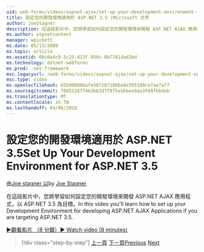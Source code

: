 ```yaml
---
uid: web-forms/videos/aspnet-ajax/set-up-your-development-environment-for-aspnet-35
title: 設定您的開發環境適用於 ASP.NET 3.5 |Microsoft 文件
author: JoeStagner
description: 在這段影片中，您將學習如何設定您的開發環境來開發 ASP.NET AJAX 應用程式，以 ASP.NET 3.5 為目標。
ms.author: aspnetcontent
manager: wpickett
ms.date: 05/13/2009
ms.topic: article
ms.assetid: 00c0a4c9-5c25-413f-938c-8b77814ad2bd
ms.technology: dotnet-webforms
ms.prod: .net-framework
msc.legacyurl: /web-forms/videos/aspnet-ajax/set-up-your-development-environment-for-aspnet-35
msc.type: video
ms.openlocfilehash: b5b90890bafe507107180be8ef05189ce7ae7a77
ms.sourcegitcommit: f8852267f463b62d7f975e56bea9aa3f68fbbdeb
ms.translationtype: MT
ms.contentlocale: zh-TW
ms.lasthandoff: 04/06/2018
---
```

<a name="set-up-your-development-environment-for-aspnet-35"></a><span data-ttu-id="512ca-103">設定您的開發環境適用於 ASP.NET 3.5</span><span class="sxs-lookup"><span data-stu-id="512ca-103">Set Up Your Development Environment for ASP.NET 3.5</span></span>
====================
<span data-ttu-id="512ca-104">由[Joe stagner 以](https://github.com/JoeStagner)</span><span class="sxs-lookup"><span data-stu-id="512ca-104">by [Joe Stagner](https://github.com/JoeStagner)</span></span>

<span data-ttu-id="512ca-105">在這段影片中，您將學習如何設定您的開發環境來開發 ASP.NET AJAX 應用程式，以 ASP.NET 3.5 為目標。</span><span class="sxs-lookup"><span data-stu-id="512ca-105">In this video you'll learn how to set up your Development Environment for developing ASP.NET AJAX Applications if you are targeting ASP.NET 3.5.</span></span>

[<span data-ttu-id="512ca-106">&#9654;觀看影片 （8 分鐘）</span><span class="sxs-lookup"><span data-stu-id="512ca-106">&#9654; Watch video (8 minutes)</span></span>](https://channel9.msdn.com/Blogs/ASP-NET-Site-Videos/set-up-your-development-environment-for-aspnet-35)

> [!div class="step-by-step"]
> <span data-ttu-id="512ca-107">[上一頁](how-to-dynamically-add-controls-to-a-web-page.md)
> [下一頁](set-up-your-development-environment-for-aspnet-20.md)</span><span class="sxs-lookup"><span data-stu-id="512ca-107">[Previous](how-to-dynamically-add-controls-to-a-web-page.md)
[Next](set-up-your-development-environment-for-aspnet-20.md)</span></span>
